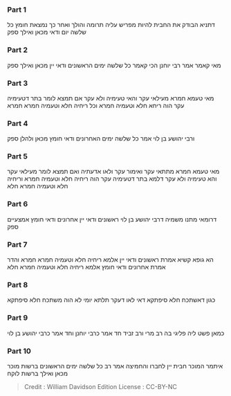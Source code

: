 
### Part 1
דתניא הבודק את החבית להיות מפריש עליה תרומה והולך ואחר כך נמצאת חומץ כל שלשה יום ודאי מכאן ואילך ספק

### Part 2
מאי קאמר אמר רבי יוחנן הכי קאמר כל שלשה ימים הראשונים ודאי יין מכאן ואילך ספק

### Part 3
מאי טעמא חמרא מעילאי עקר והאי טעימיה ולא עקר אם תמצא לומר בתר דטעימיה עקר הוה ריחא חלא וטעמיה חמרא וכל ריחיה חלא וטעמיה חמרא חמרא

### Part 4
ורבי יהושע בן לוי אמר כל שלשה ימים האחרונים ודאי חומץ מכאן ולהלן ספק

### Part 5
מאי טעמא חמרא מתתאי עקר ואימור עקר ולאו אדעתיה ואם תמצא לומר מעילאי עקר והא טעימיה ולא עקר דלמא בתר דטעימיה עקר הוה ריחיה חלא וטעמיה חמרא וריחיה חלא וטעמיה חמרא חלא

### Part 6
דרומאי מתנו משמיה דרבי יהושע בן לוי ראשונים ודאי יין אחרונים ודאי חומץ אמצעיים ספק

### Part 7
הא גופא קשיא אמרת ראשונים ודאי יין אלמא ריחיה חלא וטעמיה חמרא חמרא והדר אמרת אחרונים ודאי חומץ אלמא ריחיה חלא וטעמיה חמרא חלא

### Part 8
כגון דאשתכח חלא סיפתקא דאי לאו דעקר תלתא יומי לא הוה משתכח חלא סיפתקא

### Part 9
כמאן פשט ליה פליגי בה רב מרי ורב זביד חד אמר כרבי יוחנן וחד אמר כרבי יהושע בן לוי

### Part 10
איתמר המוכר חבית יין לחברו והחמיצה אמר רב כל שלשה ימים הראשונים ברשות מוכר מכאן ואילך ברשות לוקח

>Credit : William Davidson Edition
>License : CC-BY-NC